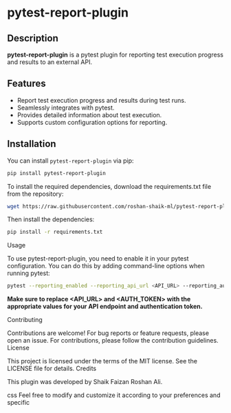 # pytest-report-plugin

## Description

**pytest-report-plugin** is a pytest plugin for reporting test execution progress and results to an external API.

## Features

- Report test execution progress and results during test runs.
- Seamlessly integrates with pytest.
- Provides detailed information about test execution.
- Supports custom configuration options for reporting.

## Installation

You can install `pytest-report-plugin` via pip:

```bash
pip install pytest-report-plugin
```
To install the required dependencies, download the requirements.txt file from the repository:

```bash
wget https://raw.githubusercontent.com/roshan-shaik-ml/pytest-report-plugin/main/requirements.txt
```

Then install the dependencies:
```bash
pip install -r requirements.txt
```
Usage

To use pytest-report-plugin, you need to enable it in your pytest configuration. You can do this by adding command-line options when running pytest:

```bash
pytest --reporting_enabled --reporting_api_url <API_URL> --reporting_auth_token <AUTH_TOKEN>
```
<b>Make sure to replace <API_URL> and <AUTH_TOKEN> with the appropriate values for your API endpoint and authentication token.</b>

Contributing

Contributions are welcome! For bug reports or feature requests, please open an issue. For contributions, please follow the contribution guidelines.
License

This project is licensed under the terms of the MIT license. See the LICENSE file for details.
Credits

This plugin was developed by Shaik Faizan Roshan Ali.

css
Feel free to modify and customize it according to your preferences and specific
